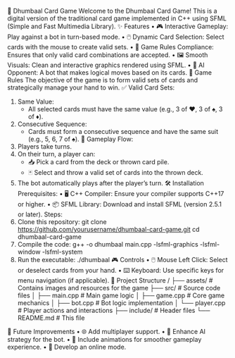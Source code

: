 🎴 Dhumbaal Card Game
Welcome to the Dhumbaal Card Game! This is a digital version of the traditional card game implemented in C++ using SFML (Simple and Fast Multimedia Library).
✨ Features
•	🎮 Interactive Gameplay: Play against a bot in turn-based mode.
•	🖱️ Dynamic Card Selection: Select cards with the mouse to create valid sets.
•	📜 Game Rules Compliance: Ensures that only valid card combinations are accepted.
•	🖼️ Smooth Visuals: Clean and interactive graphics rendered using SFML.
•	🤖 AI Opponent: A bot that makes logical moves based on its cards.
📜 Game Rules
The objective of the game is to form valid sets of cards and strategically manage your hand to win.
✅ Valid Card Sets:
1. Same Value:
   - All selected cards must have the same value (e.g., 3 of ♥️, 3 of ♠️, 3 of ♦️).
2. Consecutive Sequence:
   - Cards must form a consecutive sequence and have the same suit (e.g., 5, 6, 7 of ♠️).
🔄 Gameplay Flow:
1. Players take turns.
2. On their turn, a player can:
   - 📥 Pick a card from the deck or thrown card pile.
   - 🃏 Select and throw a valid set of cards into the thrown deck.
3. The bot automatically plays after the player’s turn.
🛠️ Installation
Prerequisites:
•	🖥️ C++ Compiler: Ensure your compiler supports C++17 or higher.
•	📦 SFML Library: Download and install SFML (version 2.5.1 or later).
Steps:
1.	Clone this repository:
   git clone https://github.com/yourusername/dhumbaal-card-game.git
   cd dhumbaal-card-game
2.	Compile the code:
   g++ -o dhumbaal main.cpp -lsfml-graphics -lsfml-window -lsfml-system
3.	Run the executable:
   ./dhumbaal
🎮 Controls
•	🖱️ Mouse Left Click: Select or deselect cards from your hand.
•	⌨️ Keyboard: Use specific keys for menu navigation (if applicable).
📂 Project Structure
/
├── assets/               # Contains images and resources for the game
├── src/                  # Source code files
│   ├── main.cpp          # Main game logic
│   ├── game.cpp          # Core game mechanics
│   ├── bot.cpp           # Bot logic implementation
│   └── player.cpp        # Player actions and interactions
├── include/              # Header files
└── README.md             # This file

🚀 Future Improvements
•	🌐 Add multiplayer support.
•	🧠 Enhance AI strategy for the bot.
•	🎨 Include animations for smoother gameplay experience.
•	📡 Develop an online mode.
